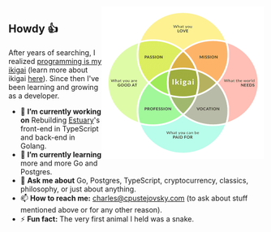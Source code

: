 <img align="right" src="https://github.com/cpustejovsky/cpustejovsky/blob/master/ikigai.png" alt="Illustration of and Ikigai" width=320px height=300px />

## Howdy 👍 

After years of searching, I realized [programming is my ikigai](https://dev.to/cpustejovsky/a-month-of-development-work-52gh) (learn more about ikigai [here](https://www.forbes.com/sites/chrismyers/2018/02/23/how-to-find-your-ikigai-and-transform-your-outlook-on-life-and-business/#3b81b4532ed4)). Since then I've been learning and growing as a developer. 
- 🔭 **I’m currently working on** Rebuilding [Estuary](https://github.com/cpustejovsky/estuary)'s front-end in TypeScript and back-end in Golang.
- 🌱 **I’m currently learning** more and more Go and Postgres.
- 💬 **Ask me about** Go, Postgres, TypeScript, cryptocurrency, classics, philosophy, or just about anything.
- 📫 **How to reach me:** [charles@cpustejovsky.com](mailto:charles@cpustejovsky.com) (to ask about stuff mentioned above or for any other reason).
- ⚡ **Fun fact:** The very first animal I held was a snake.
<!--
**cpustejovsky/cpustejovsky** is a ✨ _special_ ✨ repository because its `README.md` (this file) appears on your GitHub profile.
Here are some ideas to get you started:
- 🔭 I’m currently working on ...
- 🌱 I’m currently learning ...
- 👯 I’m looking to collaborate on ...
- 🤔 I’m looking for help with ...
- 💬 Ask me about ...
- 📫 How to reach me: ...
- 😄 Pronouns: ...
- ⚡ Fun fact: ...
-->
